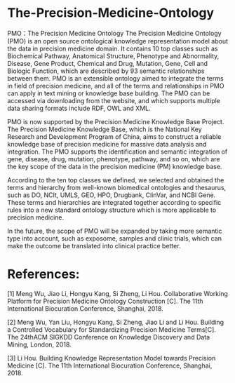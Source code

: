 # The-Precision-Medicine-Ontology
PMO：The Precision Medicine Ontology
The Precision Medicine Ontology (PMO) is an open source ontological knowledge representation model about the data in precision medicine domain.
It contains 10 top classes such as Biochemical Pathway, Anatomical Structure, Phenotype and Abnormality, Disease, Gene Product, Chemical and Drug, Mutation, Gene, Cell and Biologic Function, which are described by 93 semantic relationships between them. PMO is an extensible ontology aimed to integrate the terms in field of precision medicine, and all of the terms and relationships in PMO can apply in text mining or knowledge base building. The PMO can be accessed via downloading from the website, and which supports multiple data sharing formats include RDF, OWL and XML.

PMO is now supported by the Precision Medicine Knowledge Base Project. The Precision Medicine Knowledge Base, which is the National Key Research and Development Program of China, aims to construct a reliable knowledge base of precision medicine for massive data analysis and integration. The PMO supports the identification and semantic integration of gene, disease, drug, mutation, phenotype, pathway, and so on, which are the key scope of the data in the precision medicine (PM) knowledge base.

According to the ten top classes we defined, we selected and obtained the terms and hierarchy from well-known biomedical ontologies and thesaurus, such as DO, NCIt, UMLS, GEO, HPO, Drugbank, ClinVar, and NCBI Gene. These terms and hierarchies are integrated together according to specific rules into a new standard ontology structure which is more applicable to precision medicine.

In the future, the scope of PMO will be expanded by taking more semantic type into account, such as exposome, samples and clinic trials, which can make the outcome be translated into clinical practice better.

# References: 
[1]	Meng Wu, Jiao Li, Hongyu Kang, Si Zheng, Li Hou. Collaborative Working Platform for Precision Medicine Ontology Construction [C]. The 11th International Biocuration Conference, Shanghai, 2018. 

[2]	Meng Wu, Yan Liu, Hongyu Kang, Si Zheng, Jiao Li and Li Hou. Building a Controlled Vocabulary for Standardizing Precision Medicine Terms[C]. The 24thACM SIGKDD Conference on Knowledge Discovery and Data Mining, London, 2018.

[3]	Li Hou. Building Knowledge Representation Model towards Precision Medicine [C]. The 11th International Biocuration Conference, Shanghai, 2018. 

